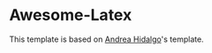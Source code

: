 # Awesome-Latex
This template is based on [Andrea Hidalgo](https://www.overleaf.com/articles/clustering-the-interstellar-medium/mtthgyyfrdkn)'s template.
